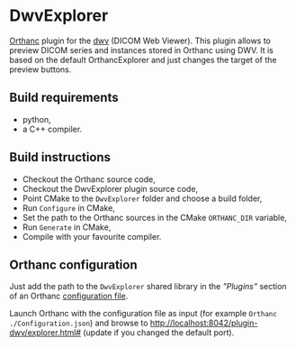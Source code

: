 DwvExplorer
===========

[Orthanc](http://www.orthanc-server.com/) plugin for the [dwv](https://github.com/ivmartel/dwv/wiki) (DICOM Web Viewer).
This plugin allows to preview DICOM series and instances stored in Orthanc using DWV. It is based on the default OrthancExplorer and just changes the target of the preview buttons. 
 
Build requirements
------------------
 * python,
 * a C++ compiler.
 
Build instructions
------------------
 * Checkout the Orthanc source code,
 * Checkout the DwvExplorer plugin source code,
 * Point CMake to the `DwvExplorer` folder and choose a build folder,
 * Run `Configure` in CMake,
 * Set the path to the Orthanc sources in the CMake `ORTHANC_DIR` variable,
 * Run `Generate` in CMake,
 * Compile with your favourite compiler.

Orthanc configuration
---------------------
Just add the path to the `DwvExplorer` shared library in the *"Plugins"* section of an Orthanc [configuration file](https://code.google.com/p/orthanc/wiki/OrthancConfiguration). 

Launch Orthanc with the configuration file as input (for example `Orthanc ./Configuration.json`) and browse to [http://localhost:8042/plugin-dwv/explorer.html#](http://localhost:8042/plugin-dwv/explorer.html#) 
(update if you changed the default port).
